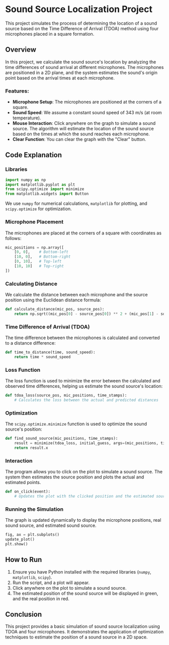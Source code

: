 
# Sound Source Localization Project

This project simulates the process of determining the location of a sound source based on the Time Difference of Arrival (TDOA) method using four microphones placed in a square formation.

## Overview

In this project, we calculate the sound source's location by analyzing the time differences of sound arrival at different microphones. The microphones are positioned in a 2D plane, and the system estimates the sound's origin point based on the arrival times at each microphone.

### Features:
- **Microphone Setup**: The microphones are positioned at the corners of a square.
- **Sound Speed**: We assume a constant sound speed of 343 m/s (at room temperature).
- **Mouse Interaction**: Click anywhere on the graph to simulate a sound source. The algorithm will estimate the location of the sound source based on the times at which the sound reaches each microphone.
- **Clear Function**: You can clear the graph with the "Clear" button.

## Code Explanation

### Libraries
```python
import numpy as np
import matplotlib.pyplot as plt
from scipy.optimize import minimize
from matplotlib.widgets import Button
```

We use `numpy` for numerical calculations, `matplotlib` for plotting, and `scipy.optimize` for optimization.

### Microphone Placement
The microphones are placed at the corners of a square with coordinates as follows:

```python
mic_positions = np.array([
    [0, 0],    # Bottom-left
    [10, 0],   # Bottom-right
    [0, 10],   # Top-left
    [10, 10]   # Top-right
])
```

### Calculating Distance
We calculate the distance between each microphone and the source position using the Euclidean distance formula:

```python
def calculate_distance(mic_pos, source_pos):
    return np.sqrt((mic_pos[0] - source_pos[0]) ** 2 + (mic_pos[1] - source_pos[1]) ** 2)
```

### Time Difference of Arrival (TDOA)
The time difference between the microphones is calculated and converted to a distance difference:

```python
def time_to_distance(time, sound_speed):
    return time * sound_speed
```

### Loss Function
The loss function is used to minimize the error between the calculated and observed time differences, helping us estimate the sound source's location:

```python
def tdoa_loss(source_pos, mic_positions, time_stamps):
    # Calculates the loss between the actual and predicted distances
```

### Optimization
The `scipy.optimize.minimize` function is used to optimize the sound source's position:

```python
def find_sound_source(mic_positions, time_stamps):
    result = minimize(tdoa_loss, initial_guess, args=(mic_positions, time_stamps), method='Nelder-Mead')
    return result.x
```

### Interaction
The program allows you to click on the plot to simulate a sound source. The system then estimates the source position and plots the actual and estimated points.

```python
def on_click(event):
    # Updates the plot with the clicked position and the estimated source
```

### Running the Simulation
The graph is updated dynamically to display the microphone positions, real sound source, and estimated sound source.

```python
fig, ax = plt.subplots()
update_plot()
plt.show()
```

## How to Run

1. Ensure you have Python installed with the required libraries (`numpy`, `matplotlib`, `scipy`).
2. Run the script, and a plot will appear.
3. Click anywhere on the plot to simulate a sound source.
4. The estimated position of the sound source will be displayed in green, and the real position in red.

## Conclusion
This project provides a basic simulation of sound source localization using TDOA and four microphones. It demonstrates the application of optimization techniques to estimate the position of a sound source in a 2D space.
